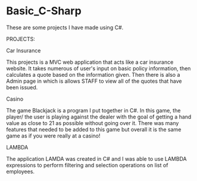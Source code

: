 # Basic_C-Sharp

These are some projects I have made using C#. 

PROJECTS:

  Car Insurance
  
  This projects is a MVC web application that acts like a car insurance website. It takes numerous of user's input 
  on basic policy information, then calculates a quote based on the information given. Then there is also a Admin 
  page in which is allows STAFF to view all of the quotes that have been issued. 

  Casino 
  
  The game Blackjack is a program I put together in C#. In this game, the player/ the user is playing against
  the dealer with the goal of getting a hand value as close to 21 as possible without going over it. There was 
  many features that needed to be added to this game but overall it is the same game as if you were really at a 
  casino!

  LAMBDA
  
  The application LAMDA was created in C# and I was able to use LAMBDA expressions to perform filtering and selection operations
  on list of employees.

